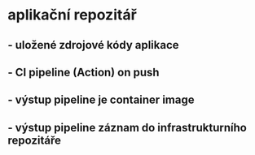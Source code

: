 # aplikační repozitář
## - uložené zdrojové kódy aplikace 
## - CI pipeline (Action) on push
## - výstup pipeline je container image  
## - výstup pipeline záznam do infrastrukturního repozitáře

